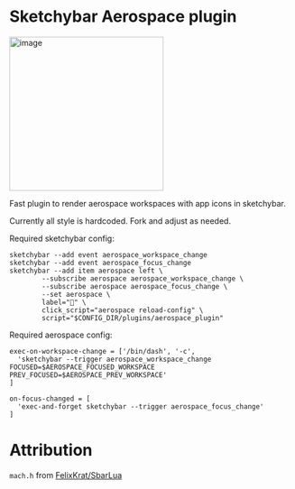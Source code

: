 # Sketchybar Aerospace plugin

<img width="273" alt="image" src="https://github.com/user-attachments/assets/9d59affa-4ce3-4148-8ff2-38210628ecab" />


Fast plugin to render aerospace workspaces with app icons in sketchybar.

Currently all style is hardcoded. Fork and adjust as needed.

Required sketchybar config:

```
sketchybar --add event aerospace_workspace_change
sketchybar --add event aerospace_focus_change
sketchybar --add item aerospace left \
        --subscribe aerospace aerospace_workspace_change \
        --subscribe aerospace aerospace_focus_change \
        --set aerospace \
        label="󱂬" \
        click_script="aerospace reload-config" \
        script="$CONFIG_DIR/plugins/aerospace_plugin"
```

Required aerospace config:

```
exec-on-workspace-change = ['/bin/dash', '-c',
  'sketchybar --trigger aerospace_workspace_change FOCUSED=$AEROSPACE_FOCUSED_WORKSPACE PREV_FOCUSED=$AEROSPACE_PREV_WORKSPACE'
]

on-focus-changed = [
  'exec-and-forget sketchybar --trigger aerospace_focus_change'
]
```

# Attribution

`mach.h` from [FelixKrat/SbarLua](https://github.com/FelixKratz/SbarLua)
